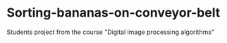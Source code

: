 # Sorting-bananas-on-conveyor-belt
Students project from the course "Digital image processing algorithms"

